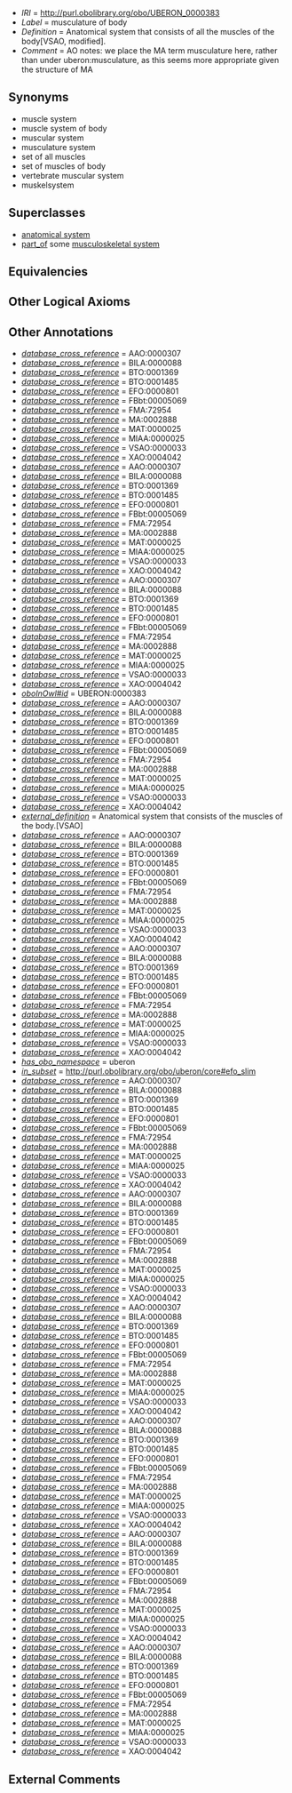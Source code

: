  * *IRI* = http://purl.obolibrary.org/obo/UBERON_0000383
 * *Label* = musculature of body
 * *Definition* = Anatomical system that consists of all the muscles of the body[VSAO, modified].
 * *Comment* = AO notes: we place the MA term musculature here, rather than under uberon:musculature, as this seems more appropriate given the structure of MA

## Synonyms

 * muscle system
 * muscle system of body
 * muscular system
 * musculature system
 * set of all muscles
 * set of muscles of body
 * vertebrate muscular system
 * muskelsystem

## Superclasses

 * [anatomical system](../../UBERON/67/UBERON_0000467.md)
 * [part_of](../../BFO/50/BFO_0000050.md) some [musculoskeletal system](../../UBERON/04/UBERON_0002204.md)

## Equivalencies


## Other Logical Axioms


## Other Annotations

 * *[database_cross_reference](../../ef/oboInOwl#hasDbXref.md)* = AAO:0000307
 * *[database_cross_reference](../../ef/oboInOwl#hasDbXref.md)* = BILA:0000088
 * *[database_cross_reference](../../ef/oboInOwl#hasDbXref.md)* = BTO:0001369
 * *[database_cross_reference](../../ef/oboInOwl#hasDbXref.md)* = BTO:0001485
 * *[database_cross_reference](../../ef/oboInOwl#hasDbXref.md)* = EFO:0000801
 * *[database_cross_reference](../../ef/oboInOwl#hasDbXref.md)* = FBbt:00005069
 * *[database_cross_reference](../../ef/oboInOwl#hasDbXref.md)* = FMA:72954
 * *[database_cross_reference](../../ef/oboInOwl#hasDbXref.md)* = MA:0002888
 * *[database_cross_reference](../../ef/oboInOwl#hasDbXref.md)* = MAT:0000025
 * *[database_cross_reference](../../ef/oboInOwl#hasDbXref.md)* = MIAA:0000025
 * *[database_cross_reference](../../ef/oboInOwl#hasDbXref.md)* = VSAO:0000033
 * *[database_cross_reference](../../ef/oboInOwl#hasDbXref.md)* = XAO:0004042
 * *[database_cross_reference](../../ef/oboInOwl#hasDbXref.md)* = AAO:0000307
 * *[database_cross_reference](../../ef/oboInOwl#hasDbXref.md)* = BILA:0000088
 * *[database_cross_reference](../../ef/oboInOwl#hasDbXref.md)* = BTO:0001369
 * *[database_cross_reference](../../ef/oboInOwl#hasDbXref.md)* = BTO:0001485
 * *[database_cross_reference](../../ef/oboInOwl#hasDbXref.md)* = EFO:0000801
 * *[database_cross_reference](../../ef/oboInOwl#hasDbXref.md)* = FBbt:00005069
 * *[database_cross_reference](../../ef/oboInOwl#hasDbXref.md)* = FMA:72954
 * *[database_cross_reference](../../ef/oboInOwl#hasDbXref.md)* = MA:0002888
 * *[database_cross_reference](../../ef/oboInOwl#hasDbXref.md)* = MAT:0000025
 * *[database_cross_reference](../../ef/oboInOwl#hasDbXref.md)* = MIAA:0000025
 * *[database_cross_reference](../../ef/oboInOwl#hasDbXref.md)* = VSAO:0000033
 * *[database_cross_reference](../../ef/oboInOwl#hasDbXref.md)* = XAO:0004042
 * *[database_cross_reference](../../ef/oboInOwl#hasDbXref.md)* = AAO:0000307
 * *[database_cross_reference](../../ef/oboInOwl#hasDbXref.md)* = BILA:0000088
 * *[database_cross_reference](../../ef/oboInOwl#hasDbXref.md)* = BTO:0001369
 * *[database_cross_reference](../../ef/oboInOwl#hasDbXref.md)* = BTO:0001485
 * *[database_cross_reference](../../ef/oboInOwl#hasDbXref.md)* = EFO:0000801
 * *[database_cross_reference](../../ef/oboInOwl#hasDbXref.md)* = FBbt:00005069
 * *[database_cross_reference](../../ef/oboInOwl#hasDbXref.md)* = FMA:72954
 * *[database_cross_reference](../../ef/oboInOwl#hasDbXref.md)* = MA:0002888
 * *[database_cross_reference](../../ef/oboInOwl#hasDbXref.md)* = MAT:0000025
 * *[database_cross_reference](../../ef/oboInOwl#hasDbXref.md)* = MIAA:0000025
 * *[database_cross_reference](../../ef/oboInOwl#hasDbXref.md)* = VSAO:0000033
 * *[database_cross_reference](../../ef/oboInOwl#hasDbXref.md)* = XAO:0004042
 * *[oboInOwl#id](../../id/oboInOwl#id.md)* = UBERON:0000383
 * *[database_cross_reference](../../ef/oboInOwl#hasDbXref.md)* = AAO:0000307
 * *[database_cross_reference](../../ef/oboInOwl#hasDbXref.md)* = BILA:0000088
 * *[database_cross_reference](../../ef/oboInOwl#hasDbXref.md)* = BTO:0001369
 * *[database_cross_reference](../../ef/oboInOwl#hasDbXref.md)* = BTO:0001485
 * *[database_cross_reference](../../ef/oboInOwl#hasDbXref.md)* = EFO:0000801
 * *[database_cross_reference](../../ef/oboInOwl#hasDbXref.md)* = FBbt:00005069
 * *[database_cross_reference](../../ef/oboInOwl#hasDbXref.md)* = FMA:72954
 * *[database_cross_reference](../../ef/oboInOwl#hasDbXref.md)* = MA:0002888
 * *[database_cross_reference](../../ef/oboInOwl#hasDbXref.md)* = MAT:0000025
 * *[database_cross_reference](../../ef/oboInOwl#hasDbXref.md)* = MIAA:0000025
 * *[database_cross_reference](../../ef/oboInOwl#hasDbXref.md)* = VSAO:0000033
 * *[database_cross_reference](../../ef/oboInOwl#hasDbXref.md)* = XAO:0004042
 * *[external_definition](../../UBPROP/01/UBPROP_0000001.md)* = Anatomical system that consists of the muscles of the body.[VSAO]
 * *[database_cross_reference](../../ef/oboInOwl#hasDbXref.md)* = AAO:0000307
 * *[database_cross_reference](../../ef/oboInOwl#hasDbXref.md)* = BILA:0000088
 * *[database_cross_reference](../../ef/oboInOwl#hasDbXref.md)* = BTO:0001369
 * *[database_cross_reference](../../ef/oboInOwl#hasDbXref.md)* = BTO:0001485
 * *[database_cross_reference](../../ef/oboInOwl#hasDbXref.md)* = EFO:0000801
 * *[database_cross_reference](../../ef/oboInOwl#hasDbXref.md)* = FBbt:00005069
 * *[database_cross_reference](../../ef/oboInOwl#hasDbXref.md)* = FMA:72954
 * *[database_cross_reference](../../ef/oboInOwl#hasDbXref.md)* = MA:0002888
 * *[database_cross_reference](../../ef/oboInOwl#hasDbXref.md)* = MAT:0000025
 * *[database_cross_reference](../../ef/oboInOwl#hasDbXref.md)* = MIAA:0000025
 * *[database_cross_reference](../../ef/oboInOwl#hasDbXref.md)* = VSAO:0000033
 * *[database_cross_reference](../../ef/oboInOwl#hasDbXref.md)* = XAO:0004042
 * *[database_cross_reference](../../ef/oboInOwl#hasDbXref.md)* = AAO:0000307
 * *[database_cross_reference](../../ef/oboInOwl#hasDbXref.md)* = BILA:0000088
 * *[database_cross_reference](../../ef/oboInOwl#hasDbXref.md)* = BTO:0001369
 * *[database_cross_reference](../../ef/oboInOwl#hasDbXref.md)* = BTO:0001485
 * *[database_cross_reference](../../ef/oboInOwl#hasDbXref.md)* = EFO:0000801
 * *[database_cross_reference](../../ef/oboInOwl#hasDbXref.md)* = FBbt:00005069
 * *[database_cross_reference](../../ef/oboInOwl#hasDbXref.md)* = FMA:72954
 * *[database_cross_reference](../../ef/oboInOwl#hasDbXref.md)* = MA:0002888
 * *[database_cross_reference](../../ef/oboInOwl#hasDbXref.md)* = MAT:0000025
 * *[database_cross_reference](../../ef/oboInOwl#hasDbXref.md)* = MIAA:0000025
 * *[database_cross_reference](../../ef/oboInOwl#hasDbXref.md)* = VSAO:0000033
 * *[database_cross_reference](../../ef/oboInOwl#hasDbXref.md)* = XAO:0004042
 * *[has_obo_namespace](../../ce/oboInOwl#hasOBONamespace.md)* = uberon
 * *[in_subset](../../et/oboInOwl#inSubset.md)* = http://purl.obolibrary.org/obo/uberon/core#efo_slim
 * *[database_cross_reference](../../ef/oboInOwl#hasDbXref.md)* = AAO:0000307
 * *[database_cross_reference](../../ef/oboInOwl#hasDbXref.md)* = BILA:0000088
 * *[database_cross_reference](../../ef/oboInOwl#hasDbXref.md)* = BTO:0001369
 * *[database_cross_reference](../../ef/oboInOwl#hasDbXref.md)* = BTO:0001485
 * *[database_cross_reference](../../ef/oboInOwl#hasDbXref.md)* = EFO:0000801
 * *[database_cross_reference](../../ef/oboInOwl#hasDbXref.md)* = FBbt:00005069
 * *[database_cross_reference](../../ef/oboInOwl#hasDbXref.md)* = FMA:72954
 * *[database_cross_reference](../../ef/oboInOwl#hasDbXref.md)* = MA:0002888
 * *[database_cross_reference](../../ef/oboInOwl#hasDbXref.md)* = MAT:0000025
 * *[database_cross_reference](../../ef/oboInOwl#hasDbXref.md)* = MIAA:0000025
 * *[database_cross_reference](../../ef/oboInOwl#hasDbXref.md)* = VSAO:0000033
 * *[database_cross_reference](../../ef/oboInOwl#hasDbXref.md)* = XAO:0004042
 * *[database_cross_reference](../../ef/oboInOwl#hasDbXref.md)* = AAO:0000307
 * *[database_cross_reference](../../ef/oboInOwl#hasDbXref.md)* = BILA:0000088
 * *[database_cross_reference](../../ef/oboInOwl#hasDbXref.md)* = BTO:0001369
 * *[database_cross_reference](../../ef/oboInOwl#hasDbXref.md)* = BTO:0001485
 * *[database_cross_reference](../../ef/oboInOwl#hasDbXref.md)* = EFO:0000801
 * *[database_cross_reference](../../ef/oboInOwl#hasDbXref.md)* = FBbt:00005069
 * *[database_cross_reference](../../ef/oboInOwl#hasDbXref.md)* = FMA:72954
 * *[database_cross_reference](../../ef/oboInOwl#hasDbXref.md)* = MA:0002888
 * *[database_cross_reference](../../ef/oboInOwl#hasDbXref.md)* = MAT:0000025
 * *[database_cross_reference](../../ef/oboInOwl#hasDbXref.md)* = MIAA:0000025
 * *[database_cross_reference](../../ef/oboInOwl#hasDbXref.md)* = VSAO:0000033
 * *[database_cross_reference](../../ef/oboInOwl#hasDbXref.md)* = XAO:0004042
 * *[database_cross_reference](../../ef/oboInOwl#hasDbXref.md)* = AAO:0000307
 * *[database_cross_reference](../../ef/oboInOwl#hasDbXref.md)* = BILA:0000088
 * *[database_cross_reference](../../ef/oboInOwl#hasDbXref.md)* = BTO:0001369
 * *[database_cross_reference](../../ef/oboInOwl#hasDbXref.md)* = BTO:0001485
 * *[database_cross_reference](../../ef/oboInOwl#hasDbXref.md)* = EFO:0000801
 * *[database_cross_reference](../../ef/oboInOwl#hasDbXref.md)* = FBbt:00005069
 * *[database_cross_reference](../../ef/oboInOwl#hasDbXref.md)* = FMA:72954
 * *[database_cross_reference](../../ef/oboInOwl#hasDbXref.md)* = MA:0002888
 * *[database_cross_reference](../../ef/oboInOwl#hasDbXref.md)* = MAT:0000025
 * *[database_cross_reference](../../ef/oboInOwl#hasDbXref.md)* = MIAA:0000025
 * *[database_cross_reference](../../ef/oboInOwl#hasDbXref.md)* = VSAO:0000033
 * *[database_cross_reference](../../ef/oboInOwl#hasDbXref.md)* = XAO:0004042
 * *[database_cross_reference](../../ef/oboInOwl#hasDbXref.md)* = AAO:0000307
 * *[database_cross_reference](../../ef/oboInOwl#hasDbXref.md)* = BILA:0000088
 * *[database_cross_reference](../../ef/oboInOwl#hasDbXref.md)* = BTO:0001369
 * *[database_cross_reference](../../ef/oboInOwl#hasDbXref.md)* = BTO:0001485
 * *[database_cross_reference](../../ef/oboInOwl#hasDbXref.md)* = EFO:0000801
 * *[database_cross_reference](../../ef/oboInOwl#hasDbXref.md)* = FBbt:00005069
 * *[database_cross_reference](../../ef/oboInOwl#hasDbXref.md)* = FMA:72954
 * *[database_cross_reference](../../ef/oboInOwl#hasDbXref.md)* = MA:0002888
 * *[database_cross_reference](../../ef/oboInOwl#hasDbXref.md)* = MAT:0000025
 * *[database_cross_reference](../../ef/oboInOwl#hasDbXref.md)* = MIAA:0000025
 * *[database_cross_reference](../../ef/oboInOwl#hasDbXref.md)* = VSAO:0000033
 * *[database_cross_reference](../../ef/oboInOwl#hasDbXref.md)* = XAO:0004042
 * *[database_cross_reference](../../ef/oboInOwl#hasDbXref.md)* = AAO:0000307
 * *[database_cross_reference](../../ef/oboInOwl#hasDbXref.md)* = BILA:0000088
 * *[database_cross_reference](../../ef/oboInOwl#hasDbXref.md)* = BTO:0001369
 * *[database_cross_reference](../../ef/oboInOwl#hasDbXref.md)* = BTO:0001485
 * *[database_cross_reference](../../ef/oboInOwl#hasDbXref.md)* = EFO:0000801
 * *[database_cross_reference](../../ef/oboInOwl#hasDbXref.md)* = FBbt:00005069
 * *[database_cross_reference](../../ef/oboInOwl#hasDbXref.md)* = FMA:72954
 * *[database_cross_reference](../../ef/oboInOwl#hasDbXref.md)* = MA:0002888
 * *[database_cross_reference](../../ef/oboInOwl#hasDbXref.md)* = MAT:0000025
 * *[database_cross_reference](../../ef/oboInOwl#hasDbXref.md)* = MIAA:0000025
 * *[database_cross_reference](../../ef/oboInOwl#hasDbXref.md)* = VSAO:0000033
 * *[database_cross_reference](../../ef/oboInOwl#hasDbXref.md)* = XAO:0004042
 * *[database_cross_reference](../../ef/oboInOwl#hasDbXref.md)* = AAO:0000307
 * *[database_cross_reference](../../ef/oboInOwl#hasDbXref.md)* = BILA:0000088
 * *[database_cross_reference](../../ef/oboInOwl#hasDbXref.md)* = BTO:0001369
 * *[database_cross_reference](../../ef/oboInOwl#hasDbXref.md)* = BTO:0001485
 * *[database_cross_reference](../../ef/oboInOwl#hasDbXref.md)* = EFO:0000801
 * *[database_cross_reference](../../ef/oboInOwl#hasDbXref.md)* = FBbt:00005069
 * *[database_cross_reference](../../ef/oboInOwl#hasDbXref.md)* = FMA:72954
 * *[database_cross_reference](../../ef/oboInOwl#hasDbXref.md)* = MA:0002888
 * *[database_cross_reference](../../ef/oboInOwl#hasDbXref.md)* = MAT:0000025
 * *[database_cross_reference](../../ef/oboInOwl#hasDbXref.md)* = MIAA:0000025
 * *[database_cross_reference](../../ef/oboInOwl#hasDbXref.md)* = VSAO:0000033
 * *[database_cross_reference](../../ef/oboInOwl#hasDbXref.md)* = XAO:0004042

## External Comments

